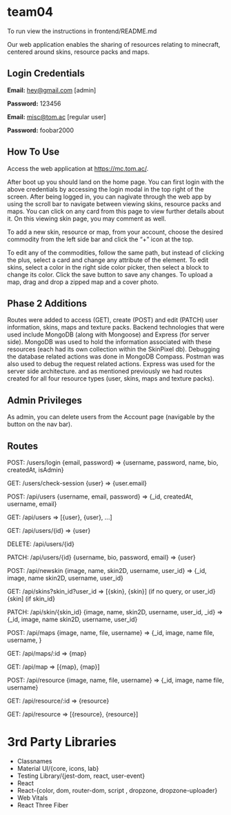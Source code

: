 # team04


To run view the instructions in frontend/README.md

Our web application enables the sharing of resources relating to minecraft, centered around skins, resource packs and maps.

## Login Credentials
**Email:** hey@gmail.com [admin]

**Password:** 123456

**Email:** misc@tom.ac [regular user]

**Password:** foobar2000 

## How To Use

Access the web application at https://mc.tom.ac/.

After boot up you should land on the home page. You can first login with the above credentials by accessing the login modal in the top right of the screen. After being logged in, you can nagivate through the web app by using the scroll bar to navigate between viewing skins, resource packs and maps. You can click on any card from this page to view further details about it. On this viewing skin page, you may comment as well.

To add a new skin, resource or map, from your account, choose the desired commodity from the left side bar and click the “+” icon at the top.

To edit any of the commodities, follow the same path, but instead of clicking the plus, select a card and change any attribute of the element. To edit skins, select a color in the right side color picker, then select a block to change its color. Click the save button to save any changes. To upload a map, drag and drop a zipped map and a cover photo.

## Phase 2 Additions

Routes were added to access (GET), create (POST) and edit (PATCH) user information, skins, maps and texture packs. Backend technologies that were used include MongoDB (along with Mongoose) and Express (for server side). MongoDB was used to hold the information associated with these resources (each had its own collection within the SkinPixel db). Debugging the database related actions was done in MongoDB Compass. Postman was also used to debug the request related actions. Express was used for the server side architecture. and as mentioned previously we had routes created for all four resource types (user, skins, maps and texture packs).

## Admin Privileges
As admin, you can delete users from the Account page (navigable by the button on the nav bar).

## Routes
POST: /users/login {email, password} => {username, password, name, bio, createdAt, isAdmin}

GET: /users/check-session {user} => {user.email}

POST: /api/users {username, email, password} => {\_id, createdAt, username, email}

GET: /api/users => [{user}, {user}, ...]

GET: /api/users/{id} => {user}

DELETE: /api/users/{id}

PATCH: /api/users/{id} {username, bio, password, email} => {user}

POST: /api/newskin {image, name, skin2D, username, user_id} => {\_id, image, name skin2D, username, user_id}

GET: /api/skins?skin_id?user_id => [{skin}, {skin}] (if no query, or user_id} {skin] (if skin_id}

PATCH: /api/skin/{skin_id} {image, name, skin2D, username, user_id, \_id} => {\_id, image, name skin2D, username, user_id}

POST: /api/maps {image, name, file, username} => {\_id, image, name file, username, }

GET: /api/maps/:id => {map}

GET: /api/map => [{map}, {map}]

POST: /api/resource {image, name, file, username} => {\_id, image, name file, username}

GET: /api/resource/:id => {resource}

GET: /api/resource => [{resource}, {resource}]

# 3rd Party Libraries
* Classnames
* Material UI/{core, icons, lab}
* Testing Library/{jest-dom, react, user-event}
* React
* React-{color, dom, router-dom, script , dropzone, dropzone-uploader}
* Web Vitals
* React Three Fiber

